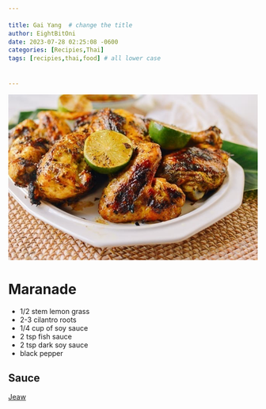 ```yaml
---

title: Gai Yang  # change the title
author: EightBitOni
date: 2023-07-28 02:25:08 -0600
categories: [Recipies,Thai]
tags: [recipies,thai,food] # all lower case


---
```





![Gai Yang](<../../assets/images/Pasted image 20220712024340.png>)



# Maranade
- 1/2 stem lemon grass
- 2-3 cilantro roots
- 1/4 cup of soy sauce
- 2 tsp fish sauce
- 2 tsp dark soy sauce
- black pepper


## Sauce 

[Jeaw](https://eightbitoni.github.io/posts/Jeaw/)
